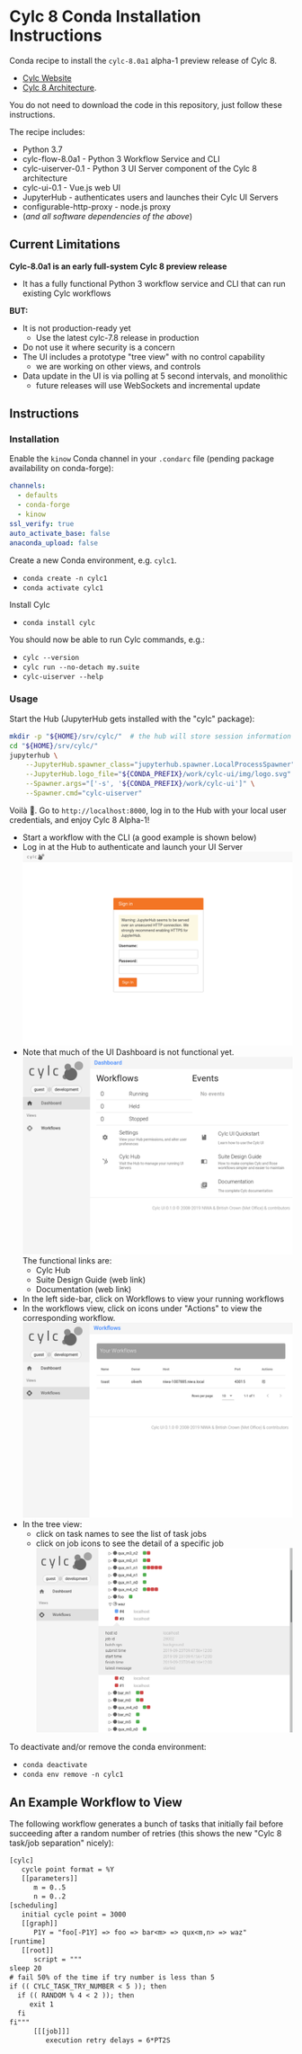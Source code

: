 # Cylc 8 Conda Installation Instructions 

Conda recipe to install the `cylc-8.0a1` alpha-1 preview release of Cylc 8.

- [Cylc Website](https://cylc.github.io)
- [Cylc 8
  Architecture](https://cylc.github.io/cylc-admin/cylc-8-architecture.html).

You do not need to download the code in this repository, just follow these
instructions.

The recipe includes:
- Python 3.7
- cylc-flow-8.0a1 - Python 3 Workflow Service and CLI
- cylc-uiserver-0.1 - Python 3 UI Server component of the Cylc 8 architecture
- cylc-ui-0.1 - Vue.js web UI
- JupyterHub - authenticates users and launches their Cylc UI Servers
- configurable-http-proxy - node.js proxy
- (*and all software dependencies of the above*)

## Current Limitations

**Cylc-8.0a1 is an early full-system Cylc 8 preview release**
- It has a fully functional Python 3 workflow service and CLI that can run
  existing Cylc workflows

**BUT:**
- It is not production-ready yet
  - Use the latest cylc-7.8 release in production
- Do not use it where security is a concern
- The UI includes a prototype "tree view" with no control capability
  - we are working on other views, and controls
- Data update in the UI is via polling at 5 second intervals, and monolithic
  - future releases will use WebSockets and incremental update

## Instructions

### Installation

Enable the `kinow` Conda channel in your `.condarc` file (pending package
availability on conda-forge):

```yaml
channels:
  - defaults
  - conda-forge
  - kinow
ssl_verify: true
auto_activate_base: false
anaconda_upload: false
```

Create a new Conda environment, e.g. `cylc1`.

- `conda create -n cylc1`
- `conda activate cylc1`

Install Cylc

- `conda install cylc`

You should now be able to run Cylc commands, e.g.:

- `cylc --version`
- `cylc run --no-detach my.suite`
- `cylc-uiserver --help`

### Usage

Start the Hub (JupyterHub gets installed with the "cylc" package):

```sh
mkdir -p "${HOME}/srv/cylc/"  # the hub will store session information here
cd "${HOME}/srv/cylc/"
jupyterhub \
    --JupyterHub.spawner_class="jupyterhub.spawner.LocalProcessSpawner" \
    --JupyterHub.logo_file="${CONDA_PREFIX}/work/cylc-ui/img/logo.svg" \
    --Spawner.args="['-s', '${CONDA_PREFIX}/work/cylc-ui']" \
    --Spawner.cmd="cylc-uiserver"
```

Voilà 🎉. Go to `http://localhost:8000`, log in to the Hub with your local user
credentials, and enjoy Cylc 8 Alpha-1!

- Start a workflow with the CLI (a good example is shown below)
- Log in at the Hub to authenticate and launch your UI Server
![Hub Image](img/hub.png)
- Note that much of the UI Dashboard is not functional yet.
![Dashboard Image](img/dash.png)
  The functional links are:
  - Cylc Hub
  - Suite Design Guide (web link)
  - Documentation (web link)
- In the left side-bar, click on Workflows to view your running workflows
- In the workflows view, click on icons under "Actions" to view the
  corresponding workflow. 
![Workflows Image](img/workflows.png)
- In the tree view:
  - click on task names to see the list of task jobs
  - click on job icons to see the detail of a specific job
![Workflows Image](img/treeview.png)

To deactivate and/or remove the conda environment:

- `conda deactivate`
- `conda env remove -n cylc1`

## An Example Workflow to View

The following workflow generates a bunch of tasks that initially fail before
succeeding after a random number of retries (this shows the new "Cylc 8
task/job separation" nicely):

```
[cylc]
   cycle point format = %Y
   [[parameters]]
      m = 0..5
      n = 0..2
[scheduling]
   initial cycle point = 3000
   [[graph]]
      P1Y = "foo[-P1Y] => foo => bar<m> => qux<m,n> => waz"
[runtime]
   [[root]]
      script = """
sleep 20
# fail 50% of the time if try number is less than 5
if (( CYLC_TASK_TRY_NUMBER < 5 )); then
  if (( RANDOM % 4 < 2 )); then
     exit 1
  fi
fi"""
      [[[job]]]
         execution retry delays = 6*PT2S
```
